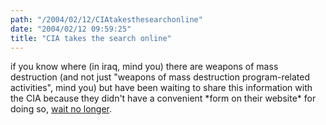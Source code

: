 ```yaml
---
path: "/2004/02/12/CIAtakesthesearchonline" 
date: "2004/02/12 09:59:25" 
title: "CIA takes the search online" 
---
```

<p>if you know where (in iraq, mind you) there are weapons of mass destruction (and not just "weapons of mass destruction program-related activities", mind you) but have been waiting to share this information with the CIA because they didn't have a convenient *form on their website* for doing so, <a href="http://www.cia.gov/cia/english_rewards.htm">wait no longer</a>.</p>